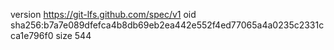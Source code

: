 version https://git-lfs.github.com/spec/v1
oid sha256:b7a7e089dfefca4b8db69eb2ea442e552f4ed77065a4a0235c2331cca1e796f0
size 544
